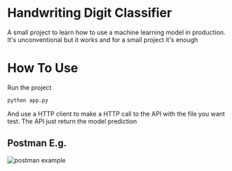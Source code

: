 # Handwriting Digit Classifier

A small project to learn how to use a machine learning model in production.
It's unconventional but it works and for a small project it's enough

# How To Use

Run the project

```bash
python app.py
```

And use a HTTP client to make a HTTP call to the API with the file you want test.
The API just return the model prediction

## Postman E.g.

![postman example]('https://raw.githubusercontent.com/MENT3/handwritten-digit-classifier/main/doc/postman.png')
